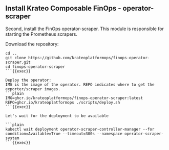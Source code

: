 ## Install Krateo Composable FinOps - operator-scraper
Second, install the FinOps operator-scraper. This module is responsible for starting the Prometheus scrapers.

Download the repository:
```plain
cd ..
git clone https://github.com/krateoplatformops/finops-operator-scraper.git
cd finops-operator-scraper
```{{exec}}

Deploy the operator:
IMG is the image of the operator. REPO indicates where to get the exporter/scraper images.
```plain
IMG=ghcr.io/krateoplatformops/finops-operator-scraper:latest REPO=ghcr.io/krateoplatformops ./scripts/deploy.sh
```{{exec}}

Let's wait for the deployment to be available

```plain
kubectl wait deployment operator-scraper-controller-manager --for condition=Available=True --timeout=300s --namespace operator-scraper-system
```{{exec}}
